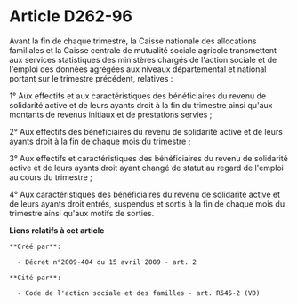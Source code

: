 # Article D262-96

Avant la fin de chaque trimestre, la Caisse nationale des allocations familiales et la Caisse centrale de mutualité sociale
agricole transmettent aux services statistiques des ministères chargés de l'action sociale et de l'emploi des données
agrégées aux niveaux départemental et national portant sur le trimestre précédent, relatives : 

1° Aux effectifs et aux caractéristiques des bénéficiaires du revenu de solidarité active et de leurs ayants droit à la fin
du trimestre ainsi qu'aux montants de revenus initiaux et de prestations servies ; 

2° Aux effectifs des bénéficiaires du revenu de solidarité active et de leurs ayants droit à la fin de chaque mois du
trimestre ; 

3° Aux effectifs et caractéristiques des bénéficiaires du revenu de solidarité active et de leurs ayants droit ayant changé
de statut au regard de l'emploi au cours du trimestre ; 

4° Aux caractéristiques des bénéficiaires du revenu de solidarité active et de leurs ayants droit entrés, suspendus et sortis
à la fin de chaque mois du trimestre ainsi qu'aux motifs de sorties.

**Liens relatifs à cet article**

	**Créé par**:

	  - Décret n°2009-404 du 15 avril 2009 - art. 2

	**Cité par**:

	  - Code de l'action sociale et des familles - art. R545-2 (VD)
